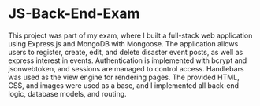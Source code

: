 # JS-Back-End-Exam

This project was part of my exam, where I built a full-stack web application using Express.js and MongoDB with Mongoose. The application allows users to register, create, edit, and delete disaster event posts, as well as express interest in events. Authentication is implemented with bcrypt and jsonwebtoken, and sessions are managed to control access. Handlebars was used as the view engine for rendering pages. The provided HTML, CSS, and images were used as a base, and I implemented all back-end logic, database models, and routing.
